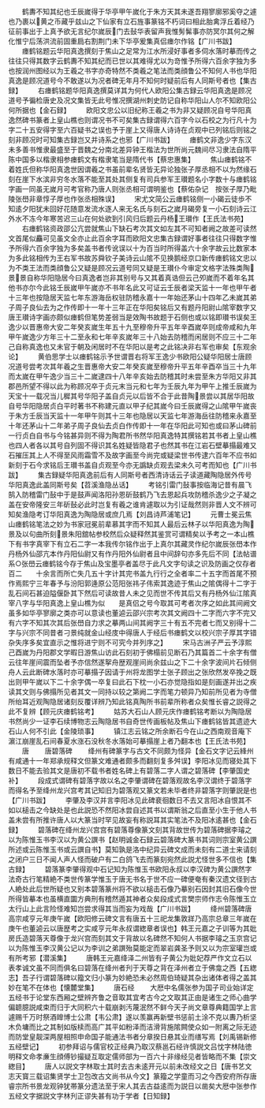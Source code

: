 <!-- { "loadSidebar": true } -->
　　鹤夀不知其纪也壬辰嵗得于华亭甲午嵗化于朱方天其未遂吾翔寥廓邪奚夺之遽也乃裹以黄之币藏乎兹山之下仙家有立石旌事篆铭不朽词曰相此胎禽浮丘着经乃征前事出于上真予欲无言纪尔嵗辰门去鼔华表留声我惟髣髴事亦防冥尔其何之解化惟宁后荡洪流前固重扃右割荆门未下华亭爰集真侣瘗尔作铭【广川书跋】
　　瘗鹤铭题云华阳真逸撰刻于焦山之足常为江水所浸好事者多伺水落时摹而传之往往只得其数字云鹤夀不知其纪而已世以其难得尤以为竒惟予所得六百余字独为多也按润州图经以为王羲之书字亦奇特然不类羲之笔法而类顔鲁公不知何人书也华阳真逸是顾况道号今不敢遂以为况者碑无年月不知何时疑前后有人同斯号者也【集古録】
　　右瘗鹤铭题华阳真逸撰莫详其为何代人欧阳公集古録云华阳真逸是顾况道号予徧检唐史及况文集皆无此号惟况撰湖州刺史防记自称华阳山人尔不知欧阳公何所据也【金石録】
　　欧阳文忠公以旧纪称王羲之书为非又疑顾况自号华阳真逸然碑书篆者上皇山樵也则谓况书不可矣集古録谓得六百字今以石校之为行凡十为字二十五安得字至六百疑书之误也予于崖上又得唐人诗诗在贞观中已列铭后则铭之刻非顾况时可知集古録岂又并诗系之也邪【广川书跋】
　　瘗鹤文非逸少字东汉未多善书惟隶最盛至于晋魏之分南北差异钟王楷法为世所尚元魏间尽习隶法自隋平陈中国多以楷隶相参瘗鹤文有楷隶笔当是隋代书【蔡忠惠集】
　　焦山瘗鹤铭不着姓氏但称华阳真逸世因谓羲之书虽前辈名贤皆无异论独张子厚丞相不以为然缘石刻在崖下水滨非穷冬水落不能至其处其侧复有司兵参军王瓉题名小字数十与瘗鹤铭字画一同虽无嵗月可考官称乃唐人则张丞相可谓明鉴也【蔡佑杂记　按张子厚乃毗陵张嶨非章惇子厚也作张丞相殊误】
　　宋尤文简公云瘗鹤铭侧一小碣云徒歩不知逺夕阳犹未回好花随意发流水逐人来无名氏与刻石之嵗月碣旁复一小石刻诗云江外水不冻今年寒苦迟三山在何处欲到引风归后题云丹杨王瓉作【王氏法书苑】
　　右瘗鹤铭资政邵公亢尝就焦山下缺石考次其文如左其不可知者阙之故差可读然文首尾似麤可见虽文全亦止此百余字耳而欧阳文忠集古録谓好事者往往只得数字惟予所得六百余字独为多矣盖书者传讹误以十为百当时所得盖六十余字故云比数家本为多此铭相传为王右军书故苏舜钦子美诗云山隂不见换鹅经京口新传瘗鹤铭文忠以为不类王法而类顔鲁公又疑是顾况云道号同又疑是王瓉仆今审定文格字法殊类陶景景自称华阳隐居今曰真逸者岂非其别号与又其着真诰但云己夘嵗而不着年名其他书亦尔今此铭壬辰嵗甲午嵗亦不书年名此又可证云壬辰者梁天监十一年也甲午者十三年也按隐居天监七年东游海岳权驻防稽永嘉十一年始还茅山十四年乙未嵗其弟子周子良仙去为之作传即十一年十三年正在华阳矣铭后又有题丹阳尉山隂宰数字又唐王瓉诗字画亦颇似瘗鹤但笔势差弱当是效陶书故题于石侧也或以铭即瓉书误矣王逸少以晋惠帝大安二年癸亥嵗生年五十九至穆帝升平五年辛酉嵗卒则成帝咸和九年甲午嵗逸少方年三十二至永和七年辛亥嵗年三十八始去防稽而闲居则不应三十二年己自称真逸也又未官于朝及闲居时不在华阳以是考之此铭决非右军也审矣【东观余论】
　　黄伯思学士以瘗鹤铭示予世谓晋右将军王逸少书欧阳公疑华阳居士唐顾况道号尝考次其年羲之生晋惠帝大安二年癸亥嵗至穆帝升平五年辛酉卒当三十九年而太嵗在甲午逸少当三十二嵗逮四十八年辛亥始去防稽其时未尝至朱方华阳又非其郡邑所望不得以此为称顾况卒于贞元末当元和七年为壬辰九年为甲午上推壬辰嵗为天宝十一载况当儿穉其号华阳子盖自贞元以后皆不合于此昔陶景尝以其居华阳故自号华阳隐居贞白平时著书不称建元直以甲子纪其嵗今曰壬辰嵗得之山隂甲午嵗丧于朱方壬辰当天监十一年甲午则其十三年也隐居以天监七年游海岳往防稽来永嘉至十年还茅山十二年弟子周子良仙去贞白作传即十一年在华阳此可知也或曰茅山碑前一行贞白自书与今铭甚异则不得为陶君所书然华阳真逸特其撰铭若其书者上皇山樵也四人者各以其号自列固不得识其名姓疑皆隐君子也然其书在江岩石壁摹搨最难又石摧压其上人不得至风雨霜雪不及故字画至今尚完或疑梁世书传逮六百年不应书如新刻于石今求铭后王瓉书盖自贞观至今亦无譌缺贞观去梁未久可考而知也【广川书跋】
　　集古録疑华阳真逸前后有人同斯号者西清诗话云子读道藏陶隐居外传号华阳真逸此盖同斯号矣【苕溪渔隐丛话】
　　考铭引雷门鼔事按临海记昔有晨飞鹄入防稽雷门鼔中于是鼓声闻洛阳孙恩斫鼓鹤乃飞去恩起兵攻防稽杀逸少之子凝之盖在安帝隆安三年斫鼔必此时岂复有羲之谁肯遽取以为引证哉然则非晋人文不辨可知矣渔隐考订华阳真逸为陶隐居或庶几焉【刘昌诗芦浦笔记】
　　元曹士冕云焦山瘗鹤铭笔法之妙为书家冠冕前辈慕其字而不知其人最后云林子以华阳真逸为陶景及以句曲所刻景朱阳舘帖参校然后众疑释然其鉴赏可谓精矣以予考之一本山樵下有书字真宰下有立石二字一本我传尔铭作出于上真尔其藏灵作纪尔嵗辰张嶨本作丹杨外仙邵亢本作丹阳仙尉又有作丹阳外仙尉者且中间辞句亦多先后不同【法帖谱系○张嶨云瘗鹤铭今存于焦山及宝墨亭者盖尽于此凡文字句读之识及防画之仅存者百二　　十余言而所亡失几五十字计其完书盖九行行之全者率二十五字而首尾不预　作焉熙宁三年春予与汾阳郭逄原公范阳张祎子伟索其逸迹于焦山之隂偶得十二字于乱石间石甚迫隘偃卧其下然后可读故昔人未之见而世不传其后又有丹杨外仙江隂真宰八字与华阳真逸上皇山樵为似　　是真侣之号今取其可考者次序之如此其间阙文虽多如华亭寥廓之类亦可以意读也董逌云邵兴宗考次其文阙四十二字而六字不完又有六字不知其次其后张嶨自力求之摹两山间其阙字三十有五不完者七而又别得十二字与兴宗不同昔者刁景纯就金山经庋中得唐人于经后书瘗鹤文以校兴宗子厚其字错杂失序多矣宜直示之惟将进宁则不可究今并列序之】
　　宋马古洲子严云予淳熙己酉嵗为丹阳郡文学暇日游焦山访此石刻初于佛榻前见断石乃其篇首二十余字有僧云往年崖间震而坠者予亦信然遂挐舟歴观崖间尚余兹山之下二十余字波间片石倾侧舟人云此断碑水落时亦可摹搨子因请于州将龙图学士张子顾出之张欣然发卒挽之既出则甲午嵗以下二十余字偶一卒复曰此石下枕一小石亦觉隐指如是刻画遂并出之疾读其文则与佛搨所见者其文一同持以较之第阙二字而笔力顿异乃知前所见者为寺僧所绐耳近观陶隐居诸刻反覆详辨乃知此铭真陶所书前辈所称者众矣惟长睿之説得之此不复辨【顾元庆瘗鹤铭考】
　　姑苏大石山人顾元庆作瘗鹤铭考断以为陶隐居书然尚少一证李石续博物志云陶隐居书自奇世传画板帖及焦山下瘗鹤铭皆其遗迹大石山人何不引此【金陵琐事】
　　镇江志云铭之所余断石今在山之西南观音庵下濵江崩崖乱石间春夏水涨石没秋冬水落始可摹搨崖上者乃翻本也【王氏法书苑】
　　唐
　　唐碧落碑
　　绛州有碑篆字与古文不同颇为怪异【金石文字记云綘州有咸通十一年郑承规释文但篆文难通者颇多而翻刻复多舛误】李阳冰见而寝处其下数日不能去验其文是唐初不载书者姓名碑上有碧落二字人谓之碧落碑【李肇国史补】
　　段成式谓碑有碧落字故以名之李肇谓碑在碧落观故名李汉谓终于碧落字而得名予至绛州龙兴宫考其记知旧为碧落观又篆文若未毕者终非碧落字则肇説是也【广川书跋】
　　李肇及李汉并言李阳冰见此碑裵徊数日不去又言阳冰自恨其不如以槌击之今缺处是也此説恐不然阳冰尝自述其书以谓斯翁之后直至小生于他人书盖未尝有所推许唐人以大篆当时罕见故妄有称説耳其实笔法不及阳冰逺甚也【金石録】
　　碧落碑在绛州龙兴宫宫有碧落尊像篆文刻其背故世传为碧落碑据李璿之以为陈惟玉书李汉以为黄公譔书【赵明诚金石録云碧落碑大篆书其词则宗室黄公譔所述或云陈惟玉书或云譔自书】莫知孰是洛中纪异云碑文成而未刻有二道士来请刻之闭户三日不闻人声人怪而破户有二白鸽飞去而篆刻宛然此説尤怪世多不信也【集古録】
　　碧落篆李肇得观中石记知为陈惟玉书欧阳永叔以李汉碑为黄公譔然字法奇古行笔精絶不类世传篆学惟玉于唐无书名于世不应一碑便奄有秦汉遗文径到古人絶处此后世所疑也又别本碧落篆州将不欲以槌击石像乃摹别石因封其旧石像今世所得皆摹本也虽横直圜方典刑有稽然遁其神者众矣段成式言樊宗师作志令陈惟玉立太行山上此言险怪难知岂尝求得其当而妄为戏哉【广川书跋】
　　绛州碧落碑唐高宗咸亨元年庚午嵗【欧阳修云碑文言有唐五十三祀龙集敦牂乃高宗总章三年嵗在庚午也董逌云以唐歴考之实咸亨元年永叔谓緫章者误也】韩王元嘉之子训等为其妣房氏造碧落天尊像于龙兴宫而刻其文于背故以名碑然不知何人书据李璿之玉京宫记以为陈惟玉李汉黄公记以为李训之弟譔殆莫能定而翠岩龚圣予则又以为宗室瓘岂或有所考邪【潜溪集】
　　唐韩王元嘉绛泽二州皆有子黄公为妣妃荐严作文立石以表孝诚文虽不同而俱名曰碧落在绛州者刋于天尊之背在泽州者立于佛龛之西【五緫志】吾子行谓碧落碑以籀文归小篆为妙絶恐未必然周伯琦疑其杂出诸体者得之盖其妙在笔不在体也【懐麓堂集】
　　唐石经
　　大厯中名儒张参为国子司业始详定五经书于论堂东西厢之壁辨齐鲁之音取其宜考古今之文取其正由是诸生之师心曲学偏聼臆説咸束而归于大同积六十载崩剥汚蔑泯然不鲜今天子尚文章尊典籍国学上言遽赐千万时祭酒皥博士公肃【韦公肃】遂以羡赢再新壁书惩前土涂不克以夀乃析坚木负墉而比之其制如版椟而高广其平如粉泽而洁滑背施隂闗使众如一附离之际无迹而防堂皇靓深两屋相照申命国子能通法书者分章揆日悬其业而缮写焉【刘禹锡新修五经壁记】
　　初参拜诏与儒官校正经典乃取汉蔡邕石经许慎説文吕忱字林陆徳明释文命孝亷生顔傅钞撮疑互取定儒师部为一百六十非缘经见者皆略而不集【崇文緫目】
　　唐人以説文字林取士其时去古未逺开元以前未改经文之日【唐书艺文志天寳三载诏集贤学士卫包改古文尚书从今文】篆籀之学童而习之今西安府所存唐睿宗所书景龙观钟犹帯篆分遗法至于宋人其去古益逺而为説日以凿矣大厯中张参作五经文字据説文字林刋正谬失甚有功于学者【日知録】
